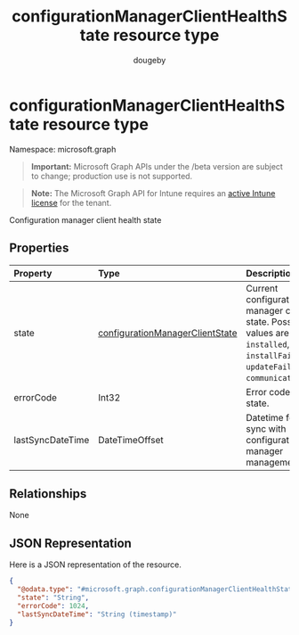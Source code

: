 ﻿---
title: "configurationManagerClientHealthState resource type"
description: "Configuration manager client health state"
author: "dougeby"
localization_priority: Normal
ms.prod: "intune"
doc_type: resourcePageType
---

# configurationManagerClientHealthState resource type

Namespace: microsoft.graph

> **Important:** Microsoft Graph APIs under the /beta version are subject to change; production use is not supported.

> **Note:** The Microsoft Graph API for Intune requires an [active Intune license](https://go.microsoft.com/fwlink/?linkid=839381) for the tenant.

Configuration manager client health state

## Properties

| Property         | Type                                                                                              | Description                                                                                                                                                |
| :--------------- | :------------------------------------------------------------------------------------------------ | :--------------------------------------------------------------------------------------------------------------------------------------------------------- |
| state            | [configurationManagerClientState](../resources/intune-devices-configurationmanagerclientstate.md) | Current configuration manager client state. Possible values are: `unknown`, `installed`, `healthy`, `installFailed`, `updateFailed`, `communicationError`. |
| errorCode        | Int32                                                                                             | Error code for failed state.                                                                                                                               |
| lastSyncDateTime | DateTimeOffset                                                                                    | Datetime for last sync with configuration manager management point.                                                                                        |

## Relationships

None

## JSON Representation

Here is a JSON representation of the resource.

<!-- {
  "blockType": "resource",
  "@odata.type": "microsoft.graph.configurationManagerClientHealthState"
}
-->

```json
{
  "@odata.type": "#microsoft.graph.configurationManagerClientHealthState",
  "state": "String",
  "errorCode": 1024,
  "lastSyncDateTime": "String (timestamp)"
}
```
